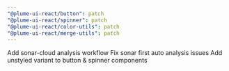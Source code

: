 ```yaml
---
"@plume-ui-react/button": patch
"@plume-ui-react/spinner": patch
"@plume-ui-react/color-utils": patch
"@plume-ui-react/merge-utils": patch
---
```


Add sonar-cloud analysis workflow
Fix sonar first auto analysis issues
Add unstyled variant to button & spinner components
